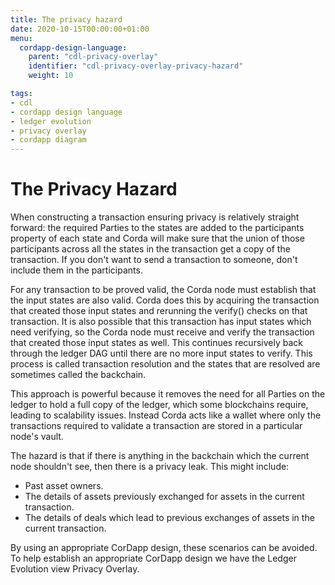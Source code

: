```yaml
---
title: The privacy hazard
date: 2020-10-15T00:00:00+01:00
menu:
  cordapp-design-language:
    parent: "cdl-privacy-overlay"
    identifier: "cdl-privacy-overlay-privacy-hazard"
    weight: 10

tags:
- cdl
- cordapp design language
- ledger evolution
- privacy overlay
- cordapp diagram
---
```


# The Privacy Hazard

When constructing a transaction ensuring privacy is relatively straight forward: the required Parties to the states are added to the participants property of each state and Corda will make sure that the union of those participants across all the states in the transaction get a copy of the transaction. If you don't want to send a transaction to someone, don't include them in the participants.

For any transaction to be proved valid, the Corda node must establish that the input states are also valid. Corda does this by acquiring the transaction that created those input states and rerunning the verify() checks on that transaction. It is also possible that this transaction has input states which need verifying, so the Corda node must receive and verify the transaction that created those input states as well. This continues recursively back through the ledger DAG until there are no more input states to verify. This process is called transaction resolution and the states that are resolved are sometimes called the backchain.

This approach is powerful because it removes the need for all Parties on the ledger to hold a full copy of the ledger, which some blockchains require, leading to scalability issues. Instead Corda acts like a wallet where only the transactions required to validate a transaction are stored in a particular node's vault.

The hazard is that if there is anything in the backchain which the current node shouldn't see, then there is a privacy leak. This might include:

* Past asset owners.
* The details of assets previously exchanged for assets in the current transaction.
* The details of deals which lead to previous exchanges of assets in the current transaction.

By using an appropriate CorDapp design, these scenarios can be avoided. To help establish an appropriate CorDapp design we have the Ledger Evolution view Privacy Overlay.
